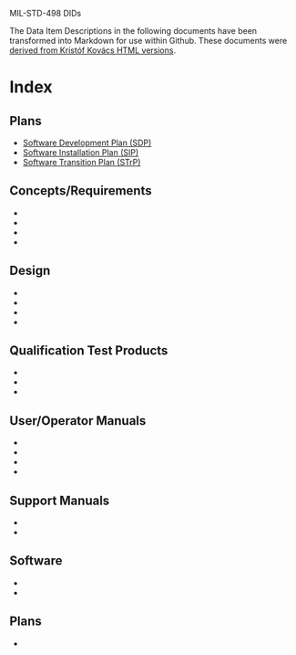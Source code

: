 MIL-STD-498 DIDs

The Data Item Descriptions in the following documents have been transformed into
Markdown for use within Github. These documents were [derived from Kristóf Kovács
HTML versions](https://github.com/kkovacs/MIL-STD-498-templates-html/).

# Index

## Plans

* [Software Development Plan (SDP)](SDP.html)
* [Software Installation Plan (SIP)](SIP.html)
* [Software Transition Plan (STrP)](STP.html)

## Concepts/Requirements

* []()
* []()
* []()
* []()

## Design

* []()
* []()
* []()
* []()

## Qualification Test Products

* []()
* []()
* []()

## User/Operator Manuals

* []()
* []()
* []()
* []()

## Support Manuals

* []()
* []()

## Software

* []()
* []()

## Plans

* []()
